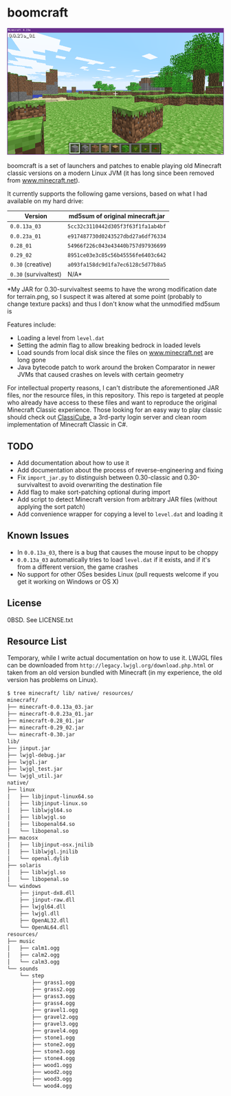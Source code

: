 boomcraft
=========

![example screenshot of 0.0.23a\_01](./example-0.0.23a_01.png)

boomcraft is a set of launchers and patches to enable playing old Minecraft
classic versions on a modern Linux JVM (it has long since been removed from
www.minecraft.net).

It currently supports the following game versions, based on what I had available
on my hard drive:

| Version | md5sum of original minecraft.jar |
|---------|----------------------------------|
| `0.0.13a_03` | `5cc32c3110442d305f3f63f1fa1ab4bf` |
| `0.0.23a_01` | `e917487730d0243527dbd27a6df76334` |
| `0.28_01` | `54966f226c043e43440b757d97936699` |
| `0.29_02` | `8951ce03e3c85c56b45556fe6403c642` |
| `0.30` (creative) | `a093fa158dc9d1fa7ec6128c5d77b8a5` |
| `0.30` (survivaltest) | N/A* |

*My JAR for 0.30-survivaltest seems to have the wrong modification date for
terrain.png, so I suspect it was altered at some point (probably to change
texture packs) and thus I don't know what the unmodified md5sum is

Features include:

  * Loading a level from `level.dat`
  * Setting the admin flag to allow breaking bedrock in loaded levels
  * Load sounds from local disk since the files on www.minecraft.net are long
    gone
  * Java bytecode patch to work around the broken Comparator in newer JVMs that
    caused crashes on levels with certain geometry

For intellectual property reasons, I can't distribute the aforementioned JAR
files, nor the resource files, in this repository.  This repo is targeted at
people who already have access to these files and want to reproduce the original
Minecraft Classic experience.  Those looking for an easy way to play classic
should check out [ClassiCube](https://www.classicube.net/), a 3rd-party login
server and clean room implementation of Minecraft Classic in C#.

## TODO

  * Add documentation about how to use it
  * Add documentation about the process of reverse-engineering and fixing
  * Fix `import_jar.py` to distinguish between 0.30-classic and
    0.30-survivaltest to avoid overwriting the destination file
  * Add flag to make sort-patching optional during import
  * Add script to detect Minecraft version from arbitrary JAR files (without
    applying the sort patch)
  * Add convenience wrapper for copying a level to `level.dat` and loading it

## Known Issues

  * In `0.0.13a_03`, there is a bug that causes the mouse input to be choppy
  * `0.0.13a_03` automatically tries to load `level.dat` if it exists, and if
    it's from a different version, the game crashes
  * No support for other OSes besides Linux (pull requests welcome if you get it
    working on Windows or OS X)

## License

0BSD.  See LICENSE.txt

## Resource List

Temporary, while I write actual documentation on how to use it.  LWJGL files can
be downloaded from `http://legacy.lwjgl.org/download.php.html` or taken from an
old version bundled with Minecraft (in my experience, the old version has
problems on Linux).

```
$ tree minecraft/ lib/ native/ resources/
minecraft/
├── minecraft-0.0.13a_03.jar
├── minecraft-0.0.23a_01.jar
├── minecraft-0.28_01.jar
├── minecraft-0.29_02.jar
└── minecraft-0.30.jar
lib/
├── jinput.jar
├── lwjgl-debug.jar
├── lwjgl.jar
├── lwjgl_test.jar
└── lwjgl_util.jar
native/
├── linux
│   ├── libjinput-linux64.so
│   ├── libjinput-linux.so
│   ├── liblwjgl64.so
│   ├── liblwjgl.so
│   ├── libopenal64.so
│   └── libopenal.so
├── macosx
│   ├── libjinput-osx.jnilib
│   ├── liblwjgl.jnilib
│   └── openal.dylib
├── solaris
│   ├── liblwjgl.so
│   └── libopenal.so
└── windows
    ├── jinput-dx8.dll
    ├── jinput-raw.dll
    ├── lwjgl64.dll
    ├── lwjgl.dll
    ├── OpenAL32.dll
    └── OpenAL64.dll
resources/
├── music
│   ├── calm1.ogg
│   ├── calm2.ogg
│   └── calm3.ogg
└── sounds
    └── step
        ├── grass1.ogg
        ├── grass2.ogg
        ├── grass3.ogg
        ├── grass4.ogg
        ├── gravel1.ogg
        ├── gravel2.ogg
        ├── gravel3.ogg
        ├── gravel4.ogg
        ├── stone1.ogg
        ├── stone2.ogg
        ├── stone3.ogg
        ├── stone4.ogg
        ├── wood1.ogg
        ├── wood2.ogg
        ├── wood3.ogg
        └── wood4.ogg
```
